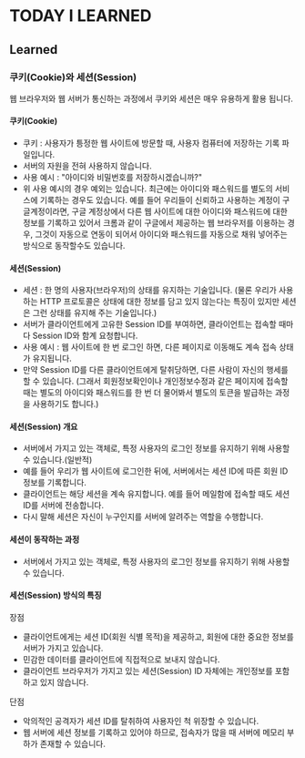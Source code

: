 # TODAY I LEARNED

## Learned

### 쿠키(Cookie)와 세션(Session)

웹 브라우저와 웹 서버가 통신하는 과정에서 쿠키와 세션은 매우 유용하게 활용 됩니다.

#### 쿠키(Cookie)

- 쿠키 : 사용자가 틍정한 웹 사이트에 방문할 때, 사용자 컴퓨터에 저장하는 기록 파일입니다.
- 서버의 자원을 전혀 사용하지 않습니다.
- 사용 예시 : "아이디와 비밀번호를 저장하시겠습니까?"
- 위 사용 예시의 경우 예외는 있습니다. 최근에는 아이디와 패스워드를 별도의 서비스에 기록하는 경우도 있습니다. 예를 들어 우리들이 신뢰하고 사용하는 계정이 구글계정이라면, 구글 계정상에서 다른 웹 사이트에 대한 아이디와 패스워드에 대한 정보를 기록하고 있어서 크롬과 같이 구글에서 제공하는 웹 브라우저를 이용하는 경우, 그것이 자동으로 연동이 되어서 아이디와 패스워드를 자동으로 채워 넣어주는 방식으로 동작할수도 있습니다.

#### 세션(Session)

- 세션 : 한 명의 사용자(브라우저)의 상태를 유지하는 기술입니다. (물론 우리가 사용하는 HTTP 프로토콜은 상태에 대한 정보를 담고 있지 않는다는 특징이 있지만 세션은 그런 상태를 유지해 주는 기술입니다.)
- 서버가 클라이언트에게 고유한 Session ID를 부여하면, 클라이언트는 접속할 때마다 Session ID와 함계 요청합니다.
- 사용 예시 : 웹 사이트에 한 번 로그인 하면, 다른 페이지로 이동해도 계속 접속 상태가 유지됩니다.
- 만약 Session ID를 다른 클라이언트에게 탈취당하면, 다른 사람이 자신의 행세를 할 수 있습니다. (그래서 회원정보확인이나 개인정보수정과 같은 페이지에 접속할 때는 별도의 아이디와 패스워드를 한 번 더 물어봐서 별도의 토큰을 발급하는 과정을 사용하기도 합니다.)

#### 세션(Session) 개요

- 서버에서 가지고 있는 객체로, 특정 사용자의 로그인 정보를 유지하기 위해 사용할 수 있습니다.(일반적)
- 예를 들어 우리가 웹 사이트에 로그인한 뒤에, 서버에서는 세션 ID에 따른 회원 ID 정보를 기록합니다.
- 클라이언트는 해당 세션을 계속 유지합니다. 예를 들어 메일함에 접속할 때도 세션 ID를 서버에 전송합니다.
- 다시 말해 세션은 자신이 누구인지를 서버에 알려주는 역할을 수행합니다.

#### 세션이 동작하는 과정

- 서버에서 가지고 있는 객체로, 특정 사용자의 로그인 정보를 유지하기 위해 사용할 수 있습니다.

#### 세션(Session) 방식의 특징

장점

- 클라이언트에게는 세션 ID(회원 식별 목적)을 제공하고, 회원에 대한 중요한 정보를 서버가 가지고 있습니다.
- 민감한 데이터를 클라이언트에 직접적으로 보내지 않습니다.
- 클라이언트 브라우저가 가지고 있는 세션(Session) ID 자체에는 개인정보를 포함하고 있지 않습니다.

단점

- 악의적인 공격자가 세션 ID를 탈취하여 사용자인 척 위장할 수 있습니다.
- 웹 서버에 세션 정보를 기록하고 있어야 하므로, 접속자가 많을 때 서버에 메모리 부하가 존재할 수 있습니다.

